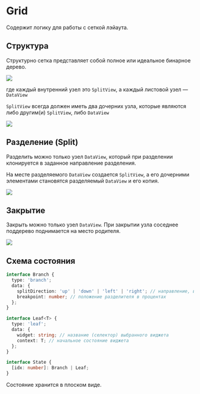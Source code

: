 # Grid

Содержит логику для работы с сеткой лэйаута.

## Структура

Структурно сетка представляет собой полное или идеальное бинарное дерево.

<img src="./trees.png">

где каждый внутренний узел это `SplitView`, а каждый листовой узел — `DataView`

`SplitView` всегда должен иметь два дочерних узла,
которые являются либо другим(и) `SplitView`, либо `DataView`

<img src="./grid-cases.png">

## Разделение (Split)

Разделить можно только узел `DataView`, который при разделении клонируется в заданное направление разделения.

На месте разделяемого `DataView` создается `SplitView`, а его дочерними элементами становятся разделяемый `DataView` и его копия.

<img src="./split.png">

## Закрытие

Закрыть можно только узел `DataView`.
При закрытии узла соседнее поддерево поднимается на место родителя.

<img src="./close.png">

## Схема состояния

```ts
interface Branch {
  type: 'branch';
  data: {
    splitDirection: 'up' | 'down' | 'left' | 'right'; // направление, в котором было разделение
    breakpoint: number; // положение разделителя в процентах
  };
}

interface Leaf<T> {
  type: 'leaf';
  data: {
    widget: string; // название (селектор) выбранного виджета
    context: T; // начальное состояние виджета
  };
}

interface State {
  [idx: number]: Branch | Leaf;
}
```

Состояние хранится в плоском виде.
